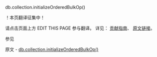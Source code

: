  db.collection.initializeOrderedBulkOp()

 ！本页翻译征集中！

请点击页面上方 EDIT THIS PAGE 参与翻译。
详见：
[贡献指南]( https://github.com/whaleal/MongoDB-Manual-zh/blob/master/CONTRIBUTING.md )、
[原文链接](  https://docs.mongodb.com/manual/reference/method/db.collection.initializeOrderedBulkOp/  )。

 参见

原文 - [db.collection.initializeOrderedBulkOp()]( https://docs.mongodb.com/manual/reference/method/db.collection.initializeOrderedBulkOp/ )

